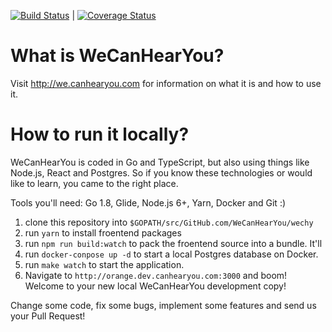 [![Build Status](https://travis-ci.org/WeCanHearYou/wechy.svg?branch=master)](https://travis-ci.org/WeCanHearYou/wechy) | [![Coverage Status](https://coveralls.io/repos/github/WeCanHearYou/wechy/badge.svg?branch=master)](https://coveralls.io/github/WeCanHearYou/wechy?branch=master)

# What is WeCanHearYou?

Visit http://we.canhearyou.com for information on what it is and how to use it.

# How to run it locally?

WeCanHearYou is coded in Go and TypeScript, but also using things like Node.js, React and Postgres. So if you know these technologies or would like to learn, you came to the right place.

Tools you'll need: Go 1.8, Glide, Node.js 6+, Yarn, Docker and Git :)

1) clone this repository into `$GOPATH/src/GitHub.com/WeCanHearYou/wechy`
2) run `yarn` to install froentend packages 
3) run `npm run build:watch` to pack the froentend source into a bundle. It'll 
4) run `docker-conpose up -d` to start a  local Postgres database on Docker.
5) run `make watch` to start the application.
6) Navigate to `http://orange.dev.canhearyou.com:3000` and boom! Welcome to your new local WeCanHearYou development copy!

Change some code, fix some bugs, implement some features and send us your Pull Request!